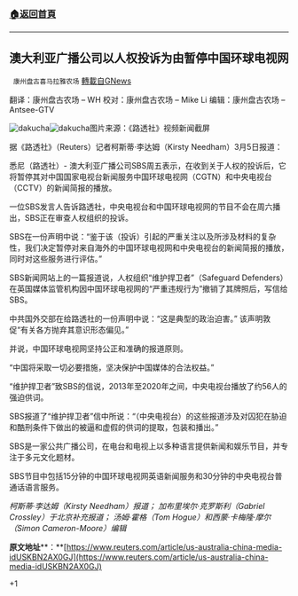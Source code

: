 ###  [:house:返回首頁](https://github.com/ourhimalayas/txt)
---

## 澳大利亚广播公司以人权投诉为由暂停中国环球电视网
` 康州盘古喜马拉雅农场` [轉載自GNews](https://gnews.org/zh-hans/958664/)

翻译：康州盘古农场 – WH
校对：康州盘古农场 – Mike Li
编辑：康州盘古农场 – Antsee-GTV

![dakucha]()![dakucha](https://gnews.org/wp-content/uploads/2021/03/Screen-Shot-2021-03-08-at-22.45.07.png)图片来源：《路透社》视频新闻截屏

据《路透社》（Reuters）记者柯斯蒂·李达姆（Kirsty Needham）3月5日报道：

悉尼（路透社）- 澳大利亚广播公司SBS周五表示，在收到关于人权的投诉后，它将暂停其对中国国家电视台新闻服务中国环球电视网（CGTN）和中央电视台（CCTV）的新闻简报的播放。

一位SBS发言人告诉路透社，中央电视台和中国环球电视网的节目不会在周六播出，SBS正在审查人权组织的投诉。

SBS在一份声明中说：“鉴于该（投诉）引起的严重关注以及所涉及材料的复杂性，我们决定暂停对来自海外的中国环球电视网和中央电视台的新闻简报的播放，同时对这些服务进行评估。”

SBS新闻网站上的一篇报道说，人权组织“维护捍卫者”（Safeguard Defenders）在英国媒体监管机构因中国环球电视网的“严重违规行为”撤销了其牌照后，写信给SBS。

中共国外交部在给路透社的一份声明中说：“这是典型的政治迫害。” 该声明敦促“有关各方抛弃其意识形态偏见。”

并说，中国环球电视网坚持公正和准确的报道原则。

“中国将采取一切必要措施，坚决保护中国媒体的合法权益。”

“维护捍卫者”致SBS的信说，2013年至2020年之间，中央电视台播放了约56人的强迫供词。

SBS报道了“维护捍卫者”信中所说：“（中央电视台）的这些报道涉及对囚犯在胁迫和酷刑条件下做出的被逼和虚假的供词的提取，包装和播出。”

SBS是一家公共广播公司，在电台和电视上以多种语言提供新闻和娱乐节目，并专注于多元文化题材。

SBS节目中包括15分钟的中国环球电视网英语新闻服务和30分钟的中央电视台普通话语言服务。

*柯斯蒂·李达姆（Kirsty Needham）报道； 加布里埃尔·克罗斯利（Gabriel Crossley）于北京补充报道； 汤姆·霍格（Tom Hogue）和西蒙·卡梅隆·摩尔（Simon Cameron-Moore）编辑*

**原文地址****：**[https://www.reuters.com/article/us-australia-china-media-idUSKBN2AX0GJ](https://www.reuters.com/article/us-australia-china-media-idUSKBN2AX0GJ)

+1
